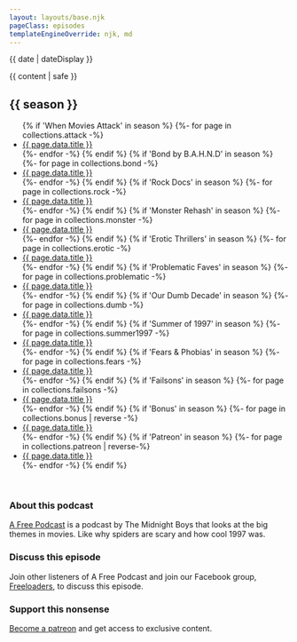 ```yaml
---
layout: layouts/base.njk
pageClass: episodes
templateEngineOverride: njk, md
---
```


<p class="date">
  <time datetime="{{ date }}">{{ date | dateDisplay }}</time>
</p>
<main>
  {{ content | safe }}
  <h2>{{ season }}</h2>
  <ul class="podcasts">
  {% if 'When Movies Attack' in season %}
    {%- for page in collections.attack -%}
    <li><a href="{{ page.url }}">{{ page.data.title }}</a></li>
    {%- endfor -%}
  {% endif %}
  {% if 'Bond by B.A.H.N.D' in season %}
    {%- for page in collections.bond -%}
    <li><a href="{{ page.url }}">{{ page.data.title }}</a></li>
    {%- endfor -%}
  {% endif %}
  {% if 'Rock Docs' in season %}
    {%- for page in collections.rock -%}
    <li><a href="{{ page.url }}">{{ page.data.title }}</a></li>
    {%- endfor -%}
  {% endif %}
  {% if 'Monster Rehash' in season %}
    {%- for page in collections.monster -%}
    <li><a href="{{ page.url }}">{{ page.data.title }}</a></li>
    {%- endfor -%}
  {% endif %}
  {% if 'Erotic Thrillers' in season %}
    {%- for page in collections.erotic -%}
    <li><a href="{{ page.url }}">{{ page.data.title }}</a></li>
    {%- endfor -%}
  {% endif %}
  {% if 'Problematic Faves' in season %}
    {%- for page in collections.problematic -%}
    <li><a href="{{ page.url }}">{{ page.data.title }}</a></li>
    {%- endfor -%}
  {% endif %}
  {% if 'Our Dumb Decade' in season %}
    {%- for page in collections.dumb -%}
    <li><a href="{{ page.url }}">{{ page.data.title }}</a></li>
    {%- endfor -%}
  {% endif %}
  {% if 'Summer of 1997' in season %}
    {%- for page in collections.summer1997 -%}
    <li><a href="{{ page.url }}">{{ page.data.title }}</a></li>
    {%- endfor -%}
  {% endif %}
  {% if 'Fears & Phobias' in season %}
    {%- for page in collections.fears -%}
    <li><a href="{{ page.url }}">{{ page.data.title }}</a></li>
    {%- endfor -%}
  {% endif %}
  {% if 'Failsons' in season %}
    {%- for page in collections.failsons -%}
    <li><a href="{{ page.url }}">{{ page.data.title }}</a></li>
    {%- endfor -%}
  {% endif %}
  {% if 'Bonus' in season %}
    {%- for page in collections.bonus | reverse -%}
    <li><a href="{{ page.url }}">{{ page.data.title }}</a></li>
    {%- endfor -%}
  {% endif %}
  {% if 'Patreon' in season %}
    {%- for page in collections.patreon | reverse-%}
    <li><a href="{{ page.url }}">{{ page.data.title }}</a></li>
    {%- endfor -%}
  {% endif %}
  </ul>
  <br class="clear" />
  <div class="footnote flex-grid">
  	<div>
  		<h3>About this podcast</h3>
  		<p><a href="/">A Free Podcast</a> is a podcast by The Midnight Boys that looks at the big themes in movies. Like why spiders are scary and how cool 1997 was.</p>
  	</div>
  	<div>
    	<h3>Discuss this episode</h3>
		<p>Join other listeners of A Free Podcast and join our Facebook group, <a href="http://afreepodcast.com/freeloaders">Freeloaders</a>, to discuss this episode.</p>
	</div>
	<div>
		<h3>Support this nonsense</h3> 
		<p><a href="https://www.patreon.com/themidnightboys">Become a patreon</a> and get access to exclusive content.</p>
	</div>
  </div>
</main>
